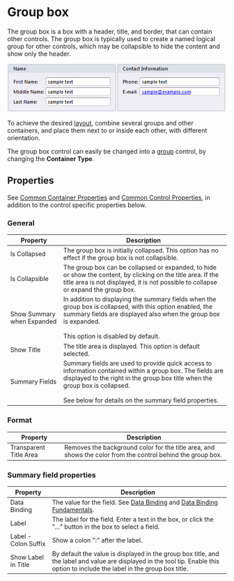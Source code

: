 # Group box

The group box is a box with a header, title, and border, that can contain other controls. The group box is typically used to create a named logical group for other controls, which may be collapsible to hide the content and show only the header.

![IDBBA26A1C90EF4E85.png](media/IDBBA26A1C90EF4E85.png)

To achieve the desired [layout](../../view-layout-fundamentals.md), combine several groups and other containers, and place them next to or inside each other, with different orientation.

The group box control can easily be changed into a [group](group.md) control, by changing the **Container Type**.  


## Properties

See [Common Container Properties](common-container-properties.md) and [Common Control Properties](../common-control-properties.md), in addition to the control specific properties below.

### General

Property                   | Description
---------------------------|--------------------------------
Is Collapsed               | The group box is initially collapsed. This option has no effect if the group box is not collapsible.
Is Collapsible             | The group box can be collapsed or expanded, to hide or show the content, by clicking on the title area. If the title area is not displayed, it is not possible to collapse or expand the group box.
Show Summary when Expanded | In addition to displaying the summary fields when the group box is collapsed, with this option enabled, the summary fields are displayed also when the group box is expanded.<br><br>This option is disabled by default.
Show Title                 | The title area is displayed. This option is default selected.
Summary Fields             | Summary fields are used to provide quick access to information contained within a group box. The fields are displayed to the right in the group box title when the group box is collapsed.<br><br>See below for details on the summary field properties.


### Format

Property                 | Description
-------------------------|--------------------------------
Transparent Title Area   | Removes the background color for the title area, and shows the color from the control behind the group box.


### Summary field properties

Property                 | Description
-------------------------|--------------------------------
Data Binding             | The value for the field. See [Data Binding](../../../../../../users/searching-for-data/data-binding.md "Data Binding") and [Data Binding Fundamentals](../data-binding-fundamentals.md "Data Binding Fundamentals").
Label                    | The label for the field. Enter a text in the box, or click the "..." button in the box to select a field.
Label - Colon Suffix     | Show a colon ":" after the label.
Show Label in Title      | By default the value is displayed in the group box title, and the label and value are displayed in the tool tip. Enable this option to include the label in the group box title.

